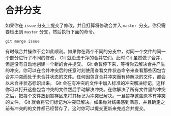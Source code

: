# 合并分支

如果你在 `issue` 分支上提交了修改，并且打算将修改合并入 `master `分支。你只需要检出到 `master` 分支，然后执行下面的命令。

```shell
git merge issue
```

有时候合并操作不会如此顺利。如果你在两个不同的分支中，对同一个文件的同一个部分进行了不同的修改， Git 就没法干净的合并它们。此时 Git 虽然做了合并，但是没有自动地创建一个新的合并提交。 Git 会暂停下来，等待你去解决合并产生的冲突。你可以在合并冲突后的任意时刻使用查看文件状态命令来查看那些因包含合并冲突而处于未合并状态的文件。任何因包含合并冲突而有待解决的文件，都会以未合并状态标识出来。 Git 会在有冲突的文件中加入标准的冲突解决标记，这样你可以打开这些包含冲突的文件然后手动解决冲突。在你解决了所有文件里的冲突之后，把每个文件放到暂存区来将其标记为冲突已解决。一旦暂存这些原本有冲突的文件， Git 就会将它们标记为冲突已解决。如果你对结果感到满意，并且确定之前有冲突的的文件都已经暂存了，这时你可以提交更新来完成合并提交。

